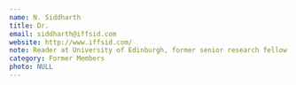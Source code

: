 ```yaml
---
name: N. Siddharth
title: Dr.
email: siddharth@iffsid.com
website: http://www.iffsid.com/
note: Reader at University of Edinburgh, former senior research fellow
category: Former Members
photo: NULL
---
```

